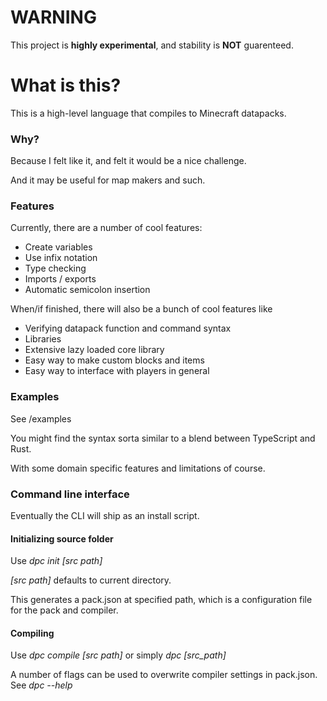 # WARNING
This project is **highly experimental**, and stability is **NOT** guarenteed.

# What is this?
This is a high-level language that compiles to Minecraft datapacks.

### Why?
Because I felt like it, and felt it would be a nice challenge.

And it may be useful for map makers and such.

### Features
Currently, there are a number of cool features:
- Create variables
- Use infix notation
- Type checking
- Imports / exports
- Automatic semicolon insertion

When/if finished, there will also be a bunch of cool features like
- Verifying datapack function and command syntax
- Libraries
- Extensive lazy loaded core library
- Easy way to make custom blocks and items
- Easy way to interface with players in general

### Examples
See /examples

You might find the syntax sorta similar to a blend between TypeScript and Rust.

With some domain specific features and limitations of course.

### Command line interface
Eventually the CLI will ship as an install script.

#### Initializing source folder
Use _dpc init [src path]_

_[src path]_ defaults to current directory.

This generates a pack.json at specified path,
which is a configuration file for the pack and compiler.

#### Compiling
Use _dpc compile [src path]_ or simply _dpc [src_path]_

A number of flags can be used to overwrite compiler settings in pack.json. See _dpc --help_
